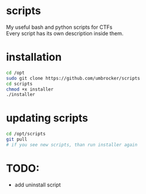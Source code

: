 # scripts
My useful bash and python scripts for CTFs<br>
Every script has its own description inside them.

# installation
```bash
cd /opt
sudo git clone https://github.com/umbrocker/scripts
cd scripts
chmod +x installer
./installer
```

# updating scripts
```bash
cd /opt/scripts
git pull
# if you see new scripts, than run installer again
```

# TODO:
- add uninstall script
